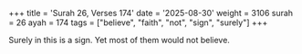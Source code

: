 +++
title = 'Surah 26, Verses 174'
date = '2025-08-30'
weight = 3106
surah = 26
ayah = 174
tags = ["believe", "faith", "not", "sign", "surely"]
+++

Surely in this is a sign. Yet most of them would not believe.